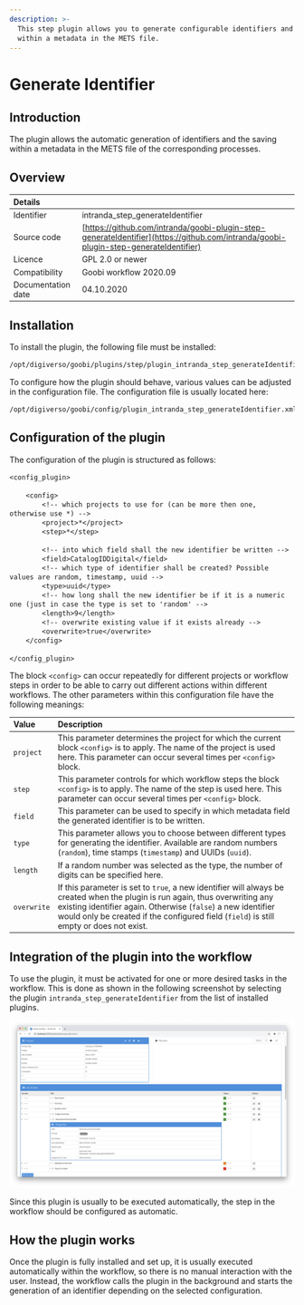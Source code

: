 ```yaml
---
description: >-
  This step plugin allows you to generate configurable identifiers and save them
  within a metadata in the METS file.
---
```


# Generate Identifier

## Introduction

The plugin allows the automatic generation of identifiers and the saving within a metadata in the METS file of the corresponding processes.

## Overview

| Details |  |
| :--- | :--- |
| Identifier | intranda\_step\_generateIdentifier |
| Source code | [https://github.com/intranda/goobi-plugin-step-generateIdentifier](https://github.com/intranda/goobi-plugin-step-generateIdentifier) |
| Licence | GPL 2.0 or newer |
| Compatibility | Goobi workflow 2020.09 |
| Documentation date | 04.10.2020 |

## Installation

To install the plugin, the following file must be installed:

```bash
/opt/digiverso/goobi/plugins/step/plugin_intranda_step_generateIdentifier.jar
```

To configure how the plugin should behave, various values can be adjusted in the configuration file. The configuration file is usually located here:

```bash
/opt/digiverso/goobi/config/plugin_intranda_step_generateIdentifier.xml
```

## Configuration of the plugin

The configuration of the plugin is structured as follows:

```markup
<config_plugin>

    <config>
        <!-- which projects to use for (can be more then one, otherwise use *) -->
        <project>*</project>
        <step>*</step>

        <!-- into which field shall the new identifier be written -->
        <field>CatalogIDDigital</field>
        <!-- which type of identifier shall be created? Possible values are random, timestamp, uuid -->
        <type>uuid</type>
        <!-- how long shall the new identifier be if it is a numeric one (just in case the type is set to 'random' -->
        <length>9</length>
        <!-- overwrite existing value if it exists already -->
        <overwrite>true</overwrite>
    </config>

</config_plugin>
```

The block `<config>` can occur repeatedly for different projects or workflow steps in order to be able to carry out different actions within different workflows. The other parameters within this configuration file have the following meanings:

| Value | Description |
| :--- | :--- |
| `project` | This parameter determines the project for which the current block `<config>` is to apply. The name of the project is used here. This parameter can occur several times per `<config>` block. |
| `step` | This parameter controls for which workflow steps the block `<config>` is to apply. The name of the step is used here. This parameter can occur several times per `<config>` block. |
| `field` | This parameter can be used to specify in which metadata field the generated identifier is to be written. |
| `type` | This parameter allows you to choose between different types for generating the identifier. Available are random numbers \(`random`\), time stamps \(`timestamp`\) and UUIDs \(`uuid`\). |
| `length` | If a random number was selected as the type, the number of digits can be specified here. |
| `overwrite` | If this parameter is set to `true`, a new identifier will always be created when the plugin is run again, thus overwriting any existing identifier again. Otherwise \(`false`\) a new identifier would only be created if the configured field \(`field`\) is still empty or does not exist. |

## Integration of the plugin into the workflow

To use the plugin, it must be activated for one or more desired tasks in the workflow. This is done as shown in the following screenshot by selecting the plugin `intranda_step_generateIdentifier` from the list of installed plugins.

![Assigning the plugin to a specific task](../.gitbook/assets/intranda_step_generateIdentifier_en.png)

Since this plugin is usually to be executed automatically, the step in the workflow should be configured as automatic.

## How the plugin works

Once the plugin is fully installed and set up, it is usually executed automatically within the workflow, so there is no manual interaction with the user. Instead, the workflow calls the plugin in the background and starts the generation of an identifier depending on the selected configuration.


